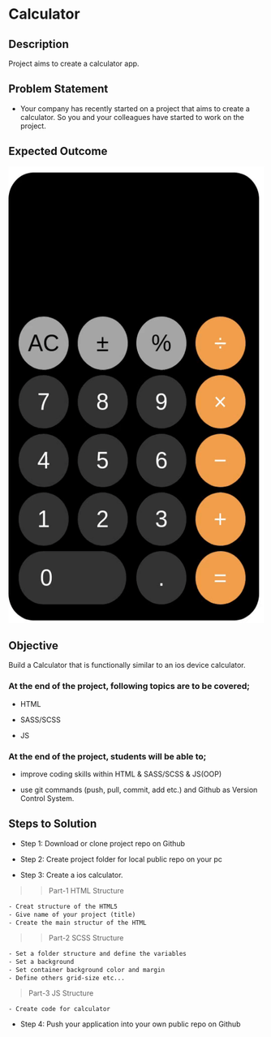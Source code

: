 # Calculator

## Description

Project aims to create a calculator app.

## Problem Statement

- Your company has recently started on a project that aims to create a calculator. So you and your colleagues have started to work on the project.

## Expected Outcome

<div style="text-align:center">
<img src="./img/003.gif" alt="superset" width="100%" height="900px">
</div>

## Objective

Build a Calculator that is functionally similar to an ios device calculator.

### At the end of the project, following topics are to be covered;

- HTML

- SASS/SCSS

- JS

### At the end of the project, students will be able to;

- improve coding skills within HTML & SASS/SCSS & JS(OOP)

- use git commands (push, pull, commit, add etc.) and Github as Version Control System.

## Steps to Solution

- Step 1: Download or clone project repo on Github

- Step 2: Create project folder for local public repo on your pc

- Step 3: Create a ios calculator.

> > Part-1 HTML Structure

    - Creat structure of the HTML5
    - Give name of your project (title)
    - Create the main structur of the HTML

> > Part-2 SCSS Structure

    - Set a folder structure and define the variables
    - Set a background
    - Set container background color and margin
    - Define others grid-size etc...

> Part-3 JS Structure

    - Create code for calculator

- Step 4: Push your application into your own public repo on Github
